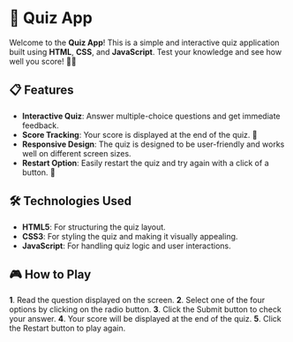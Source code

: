 # 🎯 Quiz App

Welcome to the **Quiz App**! This is a simple and interactive quiz application built using **HTML**, **CSS**, and **JavaScript**. Test your knowledge and see how well you score! 🧠💡

## 📋 Features

- **Interactive Quiz**: Answer multiple-choice questions and get immediate feedback.
- **Score Tracking**: Your score is displayed at the end of the quiz. 🎉
- **Responsive Design**: The quiz is designed to be user-friendly and works well on different screen sizes.
- **Restart Option**: Easily restart the quiz and try again with a click of a button. 🔄

## 🛠️ Technologies Used

- **HTML5**: For structuring the quiz layout.
- **CSS3**: For styling the quiz and making it visually appealing.
- **JavaScript**: For handling quiz logic and user interactions.

## 🎮 How to Play

**1**. Read the question displayed on the screen.
**2**. Select one of the four options by clicking on the radio button.
**3**. Click the Submit button to check your answer.
**4**. Your score will be displayed at the end of the quiz.
**5**. Click the Restart button to play again.